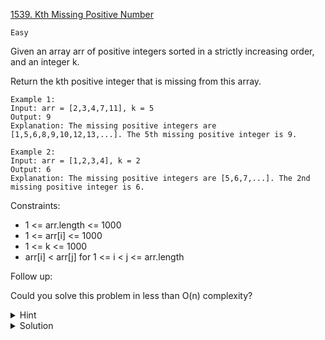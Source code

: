 [1539. Kth Missing Positive Number](https://leetcode.com/problems/kth-missing-positive-number/description/)

`Easy`

Given an array arr of positive integers sorted in a strictly increasing order, and an integer k.

Return the kth positive integer that is missing from this array.

```
Example 1:
Input: arr = [2,3,4,7,11], k = 5
Output: 9
Explanation: The missing positive integers are [1,5,6,8,9,10,12,13,...]. The 5th missing positive integer is 9.

Example 2:
Input: arr = [1,2,3,4], k = 2
Output: 6
Explanation: The missing positive integers are [5,6,7,...]. The 2nd missing positive integer is 6.
```

Constraints:

- 1 <= arr.length <= 1000
- 1 <= arr[i] <= 1000
- 1 <= k <= 1000
- arr[i] < arr[j] for 1 <= i < j <= arr.length
 

Follow up:

Could you solve this problem in less than O(n) complexity?

<details>
<summary>Hint</summary>

Keep track of how many positive numbers are missing as you scan the array.

</details>

<details>
<summary>Solution</summary>

[Lee215](https://leetcode.com/problems/kth-missing-positive-number/solutions/779999/java-c-python-o-logn/)

[HuifengGuan](https://www.youtube.com/watch?v=2B1jieoZKus)
</details>